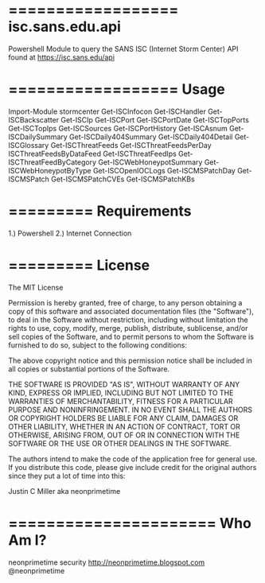 ==================
isc.sans.edu.api
==================

Powershell Module to query the SANS ISC (Internet Storm Center) API found at https://isc.sans.edu/api

==================
Usage
==================
Import-Module stormcenter
Get-ISCInfocon
Get-ISCHandler
Get-ISCBackscatter
Get-ISCIp
Get-ISCPort
Get-ISCPortDate
Get-ISCTopPorts
Get-ISCTopIps
Get-ISCSources
Get-ISCPortHistory
Get-ISCAsnum
Get-ISCDailySummary
Get-ISCDaily404Summary
Get-ISCDaily404Detail
Get-ISCGlossary
Get-ISCThreatFeeds
Get-ISCThreatFeedsPerDay
ISCThreatFeedsByDataFeed
Get-ISCThreatFeedIps
Get-ISCThreatFeedByCategory
Get-ISCWebHoneypotSummary
Get-ISCWebHoneypotByType
Get-ISCOpenIOCLogs
Get-ISCMSPatchDay
Get-ISCMSPatch
Get-ISCMSPatchCVEs
Get-ISCMSPatchKBs

=========
Requirements
=========
1.) Powershell
2.) Internet Connection

=========
License
=========
The MIT License

Permission is hereby granted, free of charge, to any person obtaining a copy
of this software and associated documentation files (the "Software"), to deal
in the Software without restriction, including without limitation the rights
to use, copy, modify, merge, publish, distribute, sublicense, and/or sell
copies of the Software, and to permit persons to whom the Software is
furnished to do so, subject to the following conditions:

The above copyright notice and this permission notice shall be included in
all copies or substantial portions of the Software.

THE SOFTWARE IS PROVIDED "AS IS", WITHOUT WARRANTY OF ANY KIND, EXPRESS OR
IMPLIED, INCLUDING BUT NOT LIMITED TO THE WARRANTIES OF MERCHANTABILITY,
FITNESS FOR A PARTICULAR PURPOSE AND NONINFRINGEMENT. IN NO EVENT SHALL THE
AUTHORS OR COPYRIGHT HOLDERS BE LIABLE FOR ANY CLAIM, DAMAGES OR OTHER
LIABILITY, WHETHER IN AN ACTION OF CONTRACT, TORT OR OTHERWISE, ARISING FROM,
OUT OF OR IN CONNECTION WITH THE SOFTWARE OR THE USE OR OTHER DEALINGS IN
THE SOFTWARE.


The authors intend to make the code of the application free for 
general use.  If you distribute this code, please give include credit 
for the	original authors since they put a lot of time into this:

  Justin C Miller aka neonprimetime

======================
Who Am I?
======================
neonprimetime security
http://neonprimetime.blogspot.com
@neonprimetime
